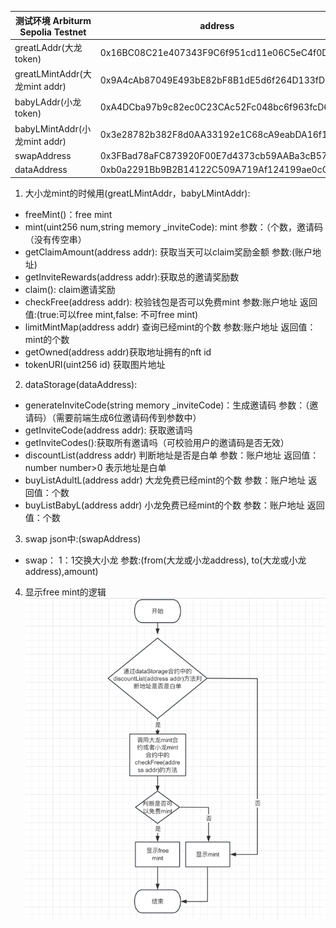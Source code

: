 | 测试环境 Arbiturm Sepolia Testnet | address                                    |
| --------------------------------- | ------------------------------------------ |
| greatLAddr(大龙token)             | 0x16BC08C21e407343F9C6f951cd11e06C5eC4f0Dd |
| greatLMintAddr(大龙mint addr)     | 0x9A4cAb87049E493bE82bF8B1dE5d6f264D133fD6 |
| babyLAddr(小龙token)              | 0xA4DCba97b9c82ec0C23CAc52Fc048bc6f963fcD6 |
| babyLMintAddr(小龙mint addr)      | 0x3e28782b382F8d0AA33192e1C68cA9eabDA16f1E |
| swapAddress                       | 0x3FBad78aFC873920F00E7d4373cb59AABa3cB57a |
| dataAddress                       | 0xb0a2291Bb9B2B14122C509A719Af124199ae0cC7 |

1. 大小龙mint的时候用(greatLMintAddr，babyLMintAddr):

- freeMint()：free mint
- mint(uint256 num,string memory \_inviteCode): mint 参数：（个数，邀请码（没有传空串）
- getClaimAmount(address addr): 获取当天可以claim奖励金额 参数:(账户地址)
- getInviteRewards(address addr):获取总的邀请奖励数
- claim(): claim邀请奖励
- checkFree(address addr): 校验钱包是否可以免费mint 参数:账户地址 返回值:(true:可以free mint,false: 不可free mint)
- limitMintMap(address addr) 查询已经mint的个数 参数:账户地址 返回值：mint的个数
- getOwned(address addr)获取地址拥有的nft id
- tokenURI(uint256 id) 获取图片地址

2. dataStorage(dataAddress):

- generateInviteCode(string memory \_inviteCode)：生成邀请码 参数：（邀请码）（需要前端生成6位邀请码传到参数中）
- getInviteCode(address addr): 获取邀请吗
- getInviteCodes():获取所有邀请吗（可校验用户的邀请码是否无效）
- discountList(address addr) 判断地址是否是白单 参数：账户地址 返回值：number number>0 表示地址是白单
- buyListAdultL(address addr) 大龙免费已经mint的个数 参数：账户地址 返回值：个数
- buyListBabyL(address addr) 小龙免费已经mint的个数 参数：账户地址 返回值：个数

3. swap json中:(swapAddress)

- swap： 1：1交换大小龙 参数:(from(大龙或小龙address), to(大龙或小龙address),amount)

4. 显示free mint的逻辑
   ![流程图](./image/img.png)
